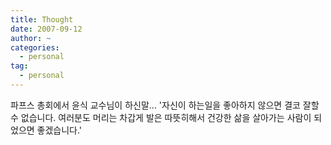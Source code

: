```yaml
---
title: Thought
date: 2007-09-12
author: ~
categories:
  - personal
tag:
  - personal
---
```




파프스 총회에서 윤식 교수님이 하신말...
'자신이 하는일을 좋아하지 않으면 결코 잘할 수 없습니다.
여러분도 머리는 차갑게 발은 따뜻히해서 건강한 삶을 살아가는 사람이 되었으면 좋겠습니다.'


 






